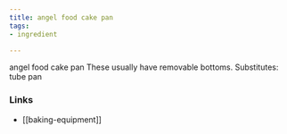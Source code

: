 ```yaml
---
title: angel food cake pan
tags:
- ingredient

---
```

angel food cake pan These usually have removable bottoms. Substitutes: tube pan

### Links

* [[baking-equipment]]
